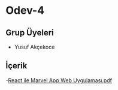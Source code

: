 # Odev-4

## Grup Üyeleri
- Yusuf Akçekoce

## İçerik

-[React ile Marvel App Web Uygulaması.pdf](https://github.com/K143-Hatay-Front-End-Web-Development/Odev-4/files/9428469/React.ile.Marvel.App.Web.Uygulamasi.pdf)
  
